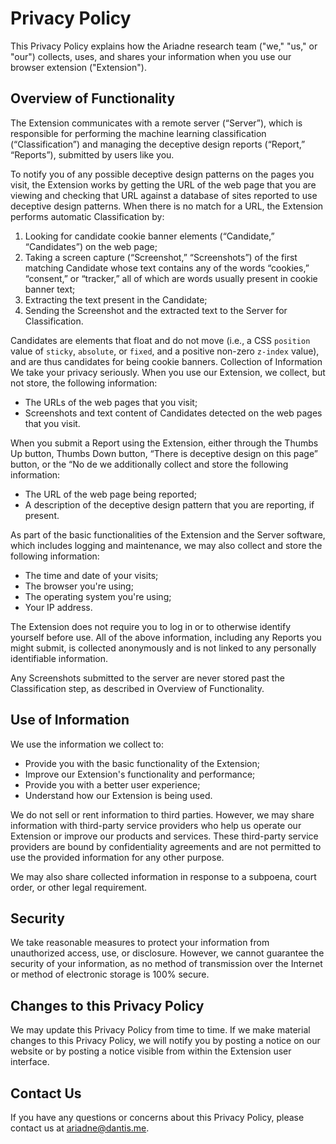 Privacy Policy
==============

This Privacy Policy explains how the Ariadne research team ("we," "us," or "our") collects, uses, and shares your information when you use our browser extension ("Extension").

## Overview of Functionality

The Extension communicates with a remote server (“Server”), which is responsible for performing the machine learning classification (“Classification”) and managing the deceptive design reports (“Report,” “Reports”), submitted by users like you.

To notify you of any possible deceptive design patterns on the pages you visit, the Extension works by getting the URL of the web page that you are viewing and checking that URL against a database of sites reported to use deceptive design patterns. When there is no match for a URL, the Extension performs automatic Classification by:

1. Looking for candidate cookie banner elements (“Candidate,” “Candidates”) on the web page;
2. Taking a screen capture (“Screenshot,” “Screenshots”) of the first matching Candidate whose text contains any of the words “cookies,” “consent,” or “tracker,” all of which are words usually present in cookie banner text;
3. Extracting the text present in the Candidate;
4. Sending the Screenshot and the extracted text to the Server for Classification.

Candidates are elements that float and do not move (i.e., a CSS `position` value of `sticky`, `absolute`, or `fixed`, and a positive non-zero `z-index` value), and are thus candidates for being cookie banners.
Collection of Information
We take your privacy seriously. When you use our Extension, we collect, but not store, the following information:

- The URLs of the web pages that you visit;
- Screenshots and text content of Candidates detected on the web pages that you visit.

When you submit a Report using the Extension, either through the Thumbs Up button, Thumbs Down button, “There is deceptive design on this page” button, or the “No de we additionally collect and store the following information:

- The URL of the web page being reported;
- A description of the deceptive design pattern that you are reporting, if present.

As part of the basic functionalities of the Extension and the Server software, which includes logging and maintenance, we may also collect and store the following information:

- The time and date of your visits;
- The browser you're using;
- The operating system you're using;
- Your IP address.

The Extension does not require you to log in or to otherwise identify yourself before use. All of the above information, including any Reports you might submit, is collected anonymously and is not linked to any personally identifiable information.

Any Screenshots submitted to the server are never stored past the Classification step, as described in Overview of Functionality.

## Use of Information

We use the information we collect to:

- Provide you with the basic functionality of the Extension;
- Improve our Extension's functionality and performance;
- Provide you with a better user experience;
- Understand how our Extension is being used.

We do not sell or rent information to third parties. However, we may share information with third-party service providers who help us operate our Extension or improve our products and services. These third-party service providers are bound by confidentiality agreements and are not permitted to use the provided information for any other purpose.

We may also share collected information in response to a subpoena, court order, or other legal requirement.

## Security

We take reasonable measures to protect your information from unauthorized access, use, or disclosure. However, we cannot guarantee the security of your information, as no method of transmission over the Internet or method of electronic storage is 100% secure.

## Changes to this Privacy Policy

We may update this Privacy Policy from time to time. If we make material changes to this Privacy Policy, we will notify you by posting a notice on our website or by posting a notice visible from within the Extension user interface.

## Contact Us
If you have any questions or concerns about this Privacy Policy, please contact us at [ariadne@dantis.me](mailto:ariadne@dantis.me).
